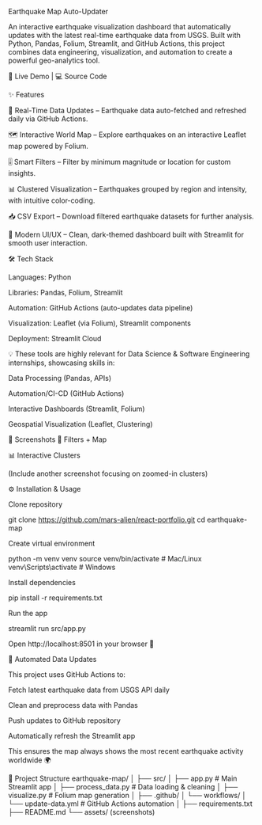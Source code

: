 Earthquake Map Auto-Updater

An interactive earthquake visualization dashboard that automatically updates with the latest real-time earthquake data from USGS.
Built with Python, Pandas, Folium, Streamlit, and GitHub Actions, this project combines data engineering, visualization, and automation to create a powerful geo-analytics tool.

🔗 Live Demo
 |
💻 Source Code

✨ Features

📡 Real-Time Data Updates – Earthquake data auto-fetched and refreshed daily via GitHub Actions.

🗺️ Interactive World Map – Explore earthquakes on an interactive Leaflet map powered by Folium.

🎚️ Smart Filters – Filter by minimum magnitude or location for custom insights.

📊 Clustered Visualization – Earthquakes grouped by region and intensity, with intuitive color-coding.

📥 CSV Export – Download filtered earthquake datasets for further analysis.

🌙 Modern UI/UX – Clean, dark-themed dashboard built with Streamlit for smooth user interaction.

🛠️ Tech Stack

Languages: Python

Libraries: Pandas, Folium, Streamlit

Automation: GitHub Actions (auto-updates data pipeline)

Visualization: Leaflet (via Folium), Streamlit components

Deployment: Streamlit Cloud

💡 These tools are highly relevant for Data Science & Software Engineering internships, showcasing skills in:

Data Processing (Pandas, APIs)

Automation/CI-CD (GitHub Actions)

Interactive Dashboards (Streamlit, Folium)

Geospatial Visualization (Leaflet, Clustering)

📸 Screenshots
🔎 Filters + Map

📊 Interactive Clusters

(Include another screenshot focusing on zoomed-in clusters)

⚙️ Installation & Usage

Clone repository

git clone https://github.com/mars-alien/react-portfolio.git
cd earthquake-map


Create virtual environment

python -m venv venv
source venv/bin/activate   # Mac/Linux
venv\Scripts\activate      # Windows


Install dependencies

pip install -r requirements.txt


Run the app

streamlit run src/app.py


Open http://localhost:8501 in your browser 🚀

🔄 Automated Data Updates

This project uses GitHub Actions to:

Fetch latest earthquake data from USGS API daily

Clean and preprocess data with Pandas

Push updates to GitHub repository

Automatically refresh the Streamlit app

This ensures the map always shows the most recent earthquake activity worldwide 🌍

📂 Project Structure
earthquake-map/
│
├── src/
│   ├── app.py              # Main Streamlit app
│   ├── process_data.py     # Data loading & cleaning
│   ├── visualize.py        # Folium map generation
│
├── .github/
│   └── workflows/
│       └── update-data.yml # GitHub Actions automation
│
├── requirements.txt
├── README.md
└── assets/ (screenshots)
